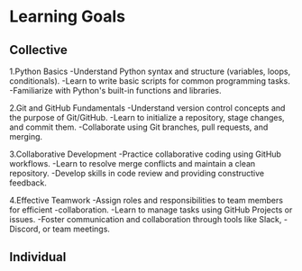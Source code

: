 # Learning Goals

## Collective
1.Python Basics
-Understand Python syntax and structure (variables, loops, conditionals).
-Learn to write basic scripts for common programming tasks.
-Familiarize with Python's built-in functions and libraries.

2.Git and GitHub Fundamentals
-Understand version control concepts and the purpose of Git/GitHub.
-Learn to initialize a repository, stage changes, and commit them.
-Collaborate using Git branches, pull requests, and merging.

3.Collaborative Development
-Practice collaborative coding using GitHub workflows.
-Learn to resolve merge conflicts and maintain a clean repository.
-Develop skills in code review and providing constructive feedback.

4.Effective Teamwork
-Assign roles and responsibilities to team members for efficient -collaboration.
-Learn to manage tasks using GitHub Projects or issues.
-Foster communication and collaboration through tools like Slack, -Discord, or team meetings.
## Individual

